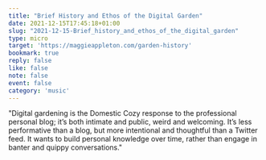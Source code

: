 ```yaml
---
title: "Brief History and Ethos of the Digital Garden"
date: 2021-12-15T17:45:18+01:00
slug: "2021-12-15-Brief_history_and_ethos_of_the_digital_garden"
type: micro
target: 'https://maggieappleton.com/garden-history'
bookmark: true
reply: false
like: false
note: false
event: false
category: 'music'
---
```


"Digital gardening is the Domestic Cozy response to the professional personal blog; it’s both intimate and public, weird and welcoming. 
It’s less performative than a blog, but more intentional and thoughtful than a Twitter feed. It wants to build personal knowledge over time, rather than engage in banter and quippy conversations."
